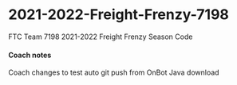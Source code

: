 # 2021-2022-Freight-Frenzy-7198
FTC Team 7198 2021-2022 Freight Frenzy Season Code

#### Coach notes
Coach changes to test auto git push from OnBot Java download 